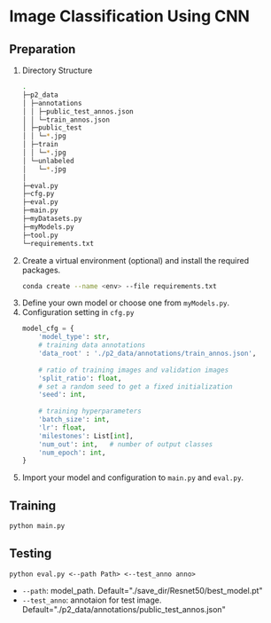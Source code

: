 # Image Classification Using CNN

## Preparation
1. Directory Structure
    ```bash
    .
    ├─p2_data
    │ ├─annotations
    │ │ ├─public_test_annos.json
    │ │ └─train_annos.json
    │ ├─public_test
    │ │ └─*.jpg
    │ ├─train
    │ │ └─*.jpg
    │ └─unlabeled
    │   └─*.jpg
    │
    ├─eval.py
    ├─cfg.py
    ├─eval.py
    ├─main.py
    ├─myDatasets.py
    ├─myModels.py
    ├─tool.py
    └─requirements.txt
    ```
2. Create a virtual environment (optional) and install the required packages.
    ```bash
    conda create --name <env> --file requirements.txt
    ```
3. Define your own model or choose one from `myModels.py`.
4. Configuration setting in `cfg.py`
    ```python
    model_cfg = {
        'model_type': str,
        # training data annotations
        'data_root' : './p2_data/annotations/train_annos.json',
        
        # ratio of training images and validation images 
        'split_ratio': float,
        # set a random seed to get a fixed initialization 
        'seed': int,
        
        # training hyperparameters
        'batch_size': int,
        'lr': float,
        'milestones': List[int],
        'num_out': int,   # number of output classes
        'num_epoch': int,
    }
    ```
5. Import your model and configuration to `main.py` and `eval.py`.

## Training
```bash
python main.py
```

## Testing
```
python eval.py <--path Path> <--test_anno anno>
```
- `--path`: model_path. Default="./save_dir/Resnet50/best_model.pt"
- `--test_anno`: annotaion for test image. Default="./p2_data/annotations/public_test_annos.json"
